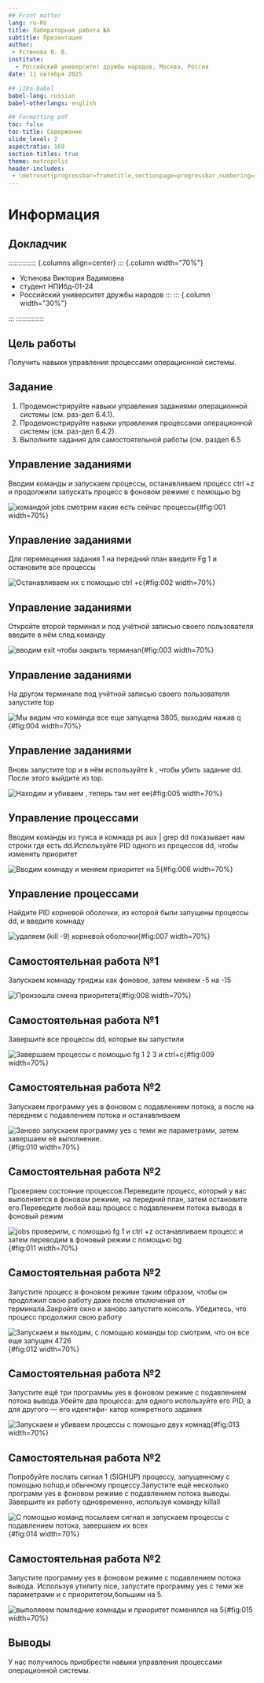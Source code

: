 ```yaml
---
## Front matter
lang: ru-RU
title: Лабораторная работа №6
subtitle: Презентация
author:
 - Устинова В. В.
institute:
  - Российский университет дружбы народов, Москва, Россия
date: 11 октября 2025

## i18n babel
babel-lang: russian
babel-otherlangs: english

## Formatting pdf
toc: false
toc-title: Содержание
slide_level: 2
aspectratio: 169
section-titles: true
theme: metropolis
header-includes:
 - \metroset{progressbar=frametitle,sectionpage=progressbar,numbering=fraction}
---
```


# Информация

## Докладчик

:::::::::::::: {.columns align=center}
::: {.column width="70%"}

  * Устинова Виктория Вадимовна
  * студент НПИбд-01-24
  * Российский университет дружбы народов
:::
::: {.column width="30%"}



:::
::::::::::::::

## Цель работы

Получить навыки управления процессами операционной системы.

## Задание

1. Продемонстрируйте навыки управления заданиями операционной системы (см. раз-дел 6.4.1).
2. Продемонстрируйте навыки управления процессами операционной системы (см. раз-дел 6.4.2).
3. Выполните задания для самостоятельной работы (см. раздел 6.5

## Управление заданиями

Вводим команды и запускаем процессы, останавливаем процесс ctrl +z и продолжили запускать процесс в фоновом режиме с помощью bg

![командой jobs смотрим какие есть сейчас процессы](image/1.jpg){#fig:001 width=70%}

## Управление заданиями

Для перемещения задания 1 на передний план введите Fg 1 и остановите все процессы

![Останавливаем их с помощью ctrl +c](image/2.jpg){#fig:002 width=70%}

## Управление заданиями

Откройте второй терминал и под учётной записью своего пользователя введите в нём cлед.команду

![вводим exit чтобы закрыть терминал](image/3.jpg){#fig:003 width=70%}

## Управление заданиями

На другом терминале под учётной записью своего пользователя запустите top

![Мы видим что команда все еще запущена 3805, выходим нажав q](image/4.jpg){#fig:004 width=70%}

## Управление заданиями

Вновь запустите top и в нём используйте k , чтобы убить задание dd. После этого выйдите из top.

![Находим и убиваем , теперь там нет ее](image/5.jpg){#fig:005 width=70%}

## Управление процессами 

Вводим команды из туиса и комнада ps aux | grep dd показывает нам строки где есть dd.Используйте PID одного из процессов dd, чтобы изменить приоритет

![Вводим комнаду и меняем приоритет на 5](image/6.jpg){#fig:006 width=70%}

## Управление процессами 

Найдите PID корневой оболочки, из которой были запущены процессы dd, и введите комнаду

![удаляем (kill -9) корневой оболочки](image/7.jpg){#fig:007 width=70%}

## Самостоятельная работа №1

Запускаем комнаду триджы как фоновое, затем меняем -5 на -15

![Произошла смена приоритета](image/8.jpg){#fig:008 width=70%}

## Самостоятельная работа №1

Завершите все процессы dd, которые вы запустили

![Завершаем процессы с помощью fg 1 2 3 и ctrl+c](image/9.jpg){#fig:009 width=70%}

## Самостоятельная работа №2

Запускаем программу yes в фоновом с подавлением потока, а после на переднем с подавлением потока и останавливаем

![Заново запускаем программу yes с теми же параметрами, затем завершаем её выполнение.](image/10.jpg){#fig:010 width=70%}

## Самостоятельная работа №2

Проверяем состояние процессов.Переведите процесс, который у вас выполняется в фоновом режиме, на передний план, затем остановите его.Переведите любой ваш процесс с подавлением потока вывода в фоновый режим

![jobs проверили, с помощью fg 1 и ctrl +z останавливаем процесс и затем переводим в фоновый режим с помощью bg](image/11.jpg){#fig:011 width=70%}

## Самостоятельная работа №2

Запустите процесс в фоновом режиме таким образом, чтобы он продолжил свою работу даже после отключения от терминала.Закройте окно и заново запустите консоль. Убедитесь, что процесс продолжил свою
работу

![Запускаем и выходим, с помощью команды top смотрим, что он все еще запущен 4726](image/12.jpg){#fig:012 width=70%}

## Самостоятельная работа №2

Запустите ещё три программы yes в фоновом режиме с подавлением потока вывода.Убейте два процесса: для одного используйте его PID, а для другого — его идентифи-
катор конкретного задания

![Запускаем и убиваем процессы с помощью двух комнад](image/13.jpg){#fig:013 width=70%}

## Самостоятельная работа №2

Попробуйте послать сигнал 1 (SIGHUP) процессу, запущенному с помощью nohup,и обычному процессу.Запустите ещё несколько программ yes в фоновом режиме с подавлением потока
выводы. Завершите их работу одновременно, используя команду killall

![С помощью команд посылаем сигнал и запускаем процессы с подавлением потока, завершаем их всех](image/14.jpg){#fig:014 width=70%}

## Самостоятельная работа №2

Запустите программу yes в фоновом режиме с подавлением потока вывода. Используя утилиту nice, запустите программу yes с теми же параметрами и с приоритетом,большим на 5.

![выполяеем помледние комнады и приоритет поменялся на 5](image/15.jpg){#fig:015 width=70%}

## Выводы

У нас получилось приобрести навыки управления процессами операционной системы.

